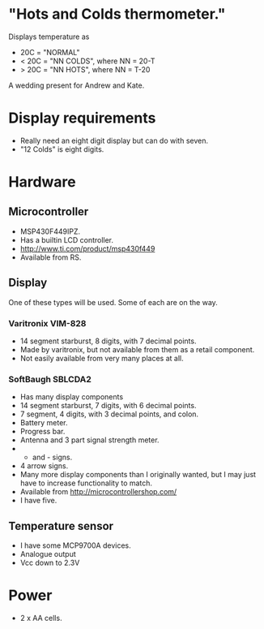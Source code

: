 # "Hots and Colds thermometer."

Displays temperature as

 * 20C = "NORMAL"
 * < 20C = "NN COLDS", where NN = 20-T
 * \> 20C = "NN HOTS", where NN = T-20

A wedding present for Andrew and Kate.

# Display requirements

 * Really need an eight digit display but can do with seven.
 * "12 Colds" is eight digits.

# Hardware

## Microcontroller

 * MSP430F449IPZ.
 * Has a builtin LCD controller.
 * http://www.ti.com/product/msp430f449
 * Available from RS.

## Display

One of these types will be used.  Some of each are on the way.

### Varitronix VIM-828

 * 14 segment starburst, 8 digits, with 7 decimal points.
 * Made by varitronix, but not available from them as a retail component.
 * Not easily available from very many places at all.

### SoftBaugh SBLCDA2

 * Has many display components
  * 14 segment starburst, 7 digits, with 6 decimal points.
  * 7 segment, 4 digits, with 3 decimal points, and colon.
  * Battery meter.
  * Progress bar.
  * Antenna and 3 part signal strength meter.
  * + and - signs.
  * 4 arrow signs.
 * Many more display components than I originally wanted, but I may just
   have to increase functionality to match.
 * Available from http://microcontrollershop.com/
 * I have five.

## Temperature sensor

 * I have some MCP9700A devices.
  * Analogue output
  * Vcc down to 2.3V

# Power

 * 2 x AA cells.

